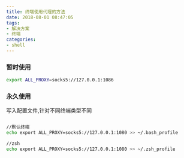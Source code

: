 ```yaml
---
title: 终端使用代理的方法
date: 2018-08-01 08:47:05
tags:
- 解决方案
- 终端
categories:
- shell
---
```



### 暂时使用
```bash
export ALL_PROXY=socks5://127.0.0.1:1086
```

### 永久使用
写入配置文件,针对不同终端类型不同

```bash

//默认终端
echo export ALL_PROXY=socks5://127.0.0.1:1080 >> ~/.bash_profile

//zsh
echo export ALL_PROXY=socks5://127.0.0.1:1080 >> ~/.zsh_profile
```
